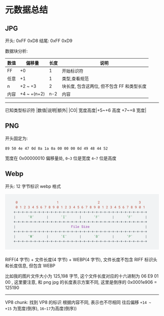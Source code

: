 # 元数据总结

## JPG

开头: 0xFF 0xD8
结尾: 0xFF 0xD9

数据块分析:

| 数值 | 偏移量      | 长度 | 说明                                       |
| ---- | ----------- | ---- | ------------------------------------------ |
| FF   | +0          | 1    | 开始标识符                                 |
| 任意 | +1          | 1    | 类型,查看规范                              |
| n    | +2 ~ +3     | 2    | 块长度, 包含这两位, 但不包含 FF 和类型长度 |
| 内容 | +4 ~ +(n+2) | n-2  | 内容                                       |

---

已知类型标识符
|数值|说明|额外|
|C0| 宽度高度|+5~+6 高度 +7~+8 宽度|

## PNG

开头固定为:

`89 50 4e 47 0d 0a 1a 0a 00 00 00 0d 49 48 44 52`

宽度在 0x00000010 偏移量处, `0~3` 位是宽度 `4~7` 位是高度

## Webp

开头: 12 字节标识 webp 格式

![20190920150556.png](https://raw.githubusercontent.com/kikt-blog/image/master/img/20190920150556.png)

RIFF(4 字节) + 文件长度(4 字节) + WEBP(4 字节), 文件长度不包含 RIFF 标识头和长度信息, 但包含 WEBP

比如我的图片文件大小为 125,198 字节, 这个文件长度对应的十六进制为 06 E9 01 00 , 这里要注意, 和 png jpg 的长度表示方案不同, 这里是倒序的 0x0001e906 = 125190

---

VP8 chunk: 找到 VP8 的标识 根据内容不同, 表示也不尽相同
往后偏移 `+14 ~ +15` 为宽度(倒序), `16~17`为高度(倒序))
